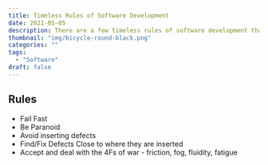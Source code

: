 ```yaml
---
title: Timeless Rules of Software Development
date: 2021-05-05
description: There are a few timeless rules of software development that never change
thumbnail: "img/bicycle-round-black.png"
categories: ""
tags:
  - "Software"
draft: false
---
```


## Rules

* Fail Fast
* Be Paranoid
* Avoid inserting defects
* Find/Fix Defects Close to where they are inserted
* Accept and deal with the 4Fs of war - friction, fog, fluidity, fatigue
